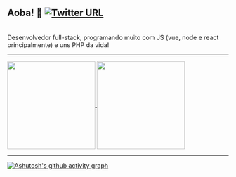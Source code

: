 ## Aoba! 👋    [![Twitter URL](https://img.shields.io/twitter/url?color=%230072b1&label=connect&logo=linkedin&logoColor=%230072b1&style=flat-square&url=https%3A%2F%2Fwww.linkedin.com%2Fin%2Fgustavoosantoos%2F)]([https://www.linkedin.com/in/gustavoosantoos/](https://www.linkedin.com/in/douglas-fachel-goncalves/))


<br/>
Desenvolvedor full-stack, programando muito com JS (vue, node e react principalmente) e uns PHP da vida!

---

<a href="https://github.com/anuraghazra/github-readme-stats">
  <img height=200 align="center" src="https://doug-status.vercel.app/api?username=douglasgoncalves&show_icons=true&theme=dark&show=reviews,prs_merged,prs_merged_percentage&hide=stars,issues" />
</a>

<a href="https://github.com/anuraghazra/convoychat">
  <img height=200 align="center" src="https://doug-status.vercel.app/api/top-langs/?username=douglasgoncalves&size_weight=0.5&count_weight=0.5&langs_count=8&layout=compact&theme=dark&card_width=320" />
</a>

---


[![Ashutosh's github activity graph](https://github-readme-activity-graph.vercel.app/graph?username=douglasgoncalves&theme=github-compact)](https://github.com/ashutosh00710/github-readme-activity-graph)

<!--
**douglasgoncalves/douglasgoncalves** is a ✨ _special_ ✨ repository because its `README.md` (this file) appears on your GitHub profile.

Here are some ideas to get you started:

- 🔭 I’m currently working on ...
- 🌱 I’m currently learning ...
- 👯 I’m looking to collaborate on ...
- 🤔 I’m looking for help with ...
- 💬 Ask me about ...
- 📫 How to reach me: ...
- 😄 Pronouns: ...
- ⚡ Fun fact: ...
-->
